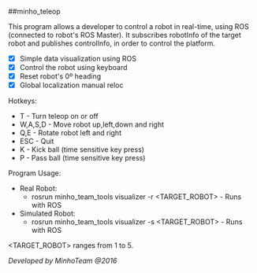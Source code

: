 ##minho_teleop

This program allows a developer to control a robot in real-time, using ROS (connected to robot's ROS Master).
It subscribes robotInfo of the target robot and publishes controlInfo, in order to control the platform.

 - [x] Simple data visualization using ROS
 - [x] Control the robot using keyboard
 - [x] Reset robot's 0º heading
 - [x] Global localization manual reloc
 
Hotkeys:
* T - Turn teleop on or off
* W,A,S,D - Move robot up,left,down and right 
* Q,E - Rotate robot left and right
* ESC - Quit  
* K - Kick ball (time sensitive key press)
* P - Pass ball (time sensitive key press)

Program Usage:   
* Real Robot:
   * rosrun minho\_team\_tools visualizer -r \<TARGET_ROBOT\> - Runs with ROS
* Simulated Robot:
   * rosrun minho\_team\_tools visualizer -s \<TARGET_ROBOT\> - Runs with ROS
   
\<TARGET_ROBOT\> ranges from 1 to 5.

*Developed by MinhoTeam @2016*
